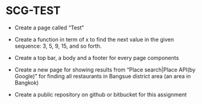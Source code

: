 # SCG-TEST

- Create a page called “Test”

- Create a function in term of x to find the next value in the given sequence: 3, 5, 9, 15, and so forth.

- Create a top bar, a body and a footer for every page components

- Create a new page for showing results from “Place search|Place API(by Google)” for finding all restaurants in Bangsue district area (an area in Bangkok)

- Create a public repository on github or bitbucket for this assignment
